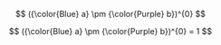 $$
    ({\color{Blue} a} \pm {\color{Purple} b})^{0} 
$$

$$
   ({\color{Blue} a} \pm {\color{Purple} b})^{0} = 1
$$